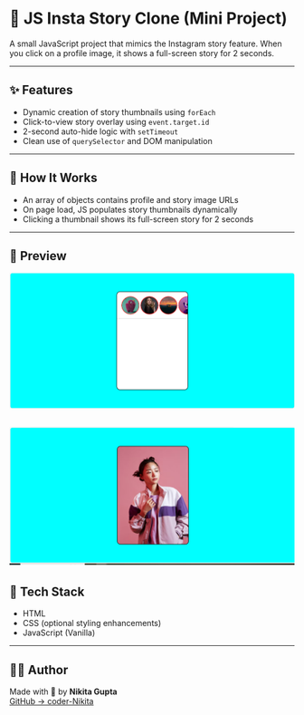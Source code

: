 # 📸 JS Insta Story Clone (Mini Project)

A small JavaScript project that mimics the Instagram story feature. When you click on a profile image, it shows a full-screen story for 2 seconds.

---

## ✨ Features

- Dynamic creation of story thumbnails using `forEach`
- Click-to-view story overlay using `event.target.id`
- 2-second auto-hide logic with `setTimeout`
- Clean use of `querySelector` and DOM manipulation

---

## 🚀 How It Works

- An array of objects contains profile and story image URLs
- On page load, JS populates story thumbnails dynamically
- Clicking a thumbnail shows its full-screen story for 2 seconds

---

## 📸 Preview

![Preview1](images/preview1.png)

![Preview2](images/preview2.png)
---


## 📂 Tech Stack

- HTML
- CSS (optional styling enhancements)
- JavaScript (Vanilla)

---

## 👩‍💻 Author

Made with 💜 by **Nikita Gupta**  
[GitHub → coder-Nikita](https://github.com/coder-Nikita)
